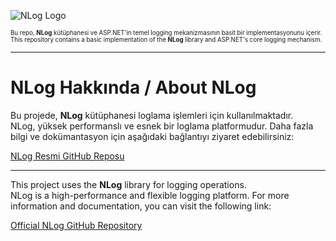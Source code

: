 ![NLog Logo](https://raw.githubusercontent.com/NLog/NLog/master/logo/NLog-logo.png)

<sub><sup>Bu repo, **NLog** kütüphanesi ve ASP.NET'in temel logging mekanizmasının basit bir implementasyonunu içerir.</sup></sub>  
<sub><sup>This repository contains a basic implementation of the **NLog** library and ASP.NET's core logging mechanism.</sup></sub>

---

# NLog Hakkında / About NLog


Bu projede, **NLog** kütüphanesi loglama işlemleri için kullanılmaktadır.  
NLog, yüksek performanslı ve esnek bir loglama platformudur. Daha fazla bilgi ve dokümantasyon için aşağıdaki bağlantıyı ziyaret edebilirsiniz:

[NLog Resmi GitHub Reposu](https://github.com/NLog/NLog)

---


This project uses the **NLog** library for logging operations.  
NLog is a high-performance and flexible logging platform. For more information and documentation, you can visit the following link:

[Official NLog GitHub Repository](https://github.com/NLog/NLog)
